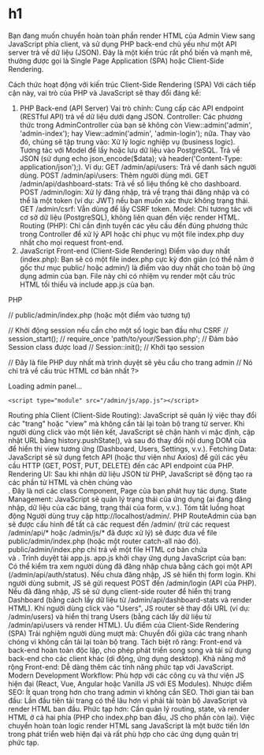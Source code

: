 # h1
Bạn đang muốn chuyển hoàn toàn phần render HTML của Admin View sang JavaScript phía client, và sử dụng PHP back-end chủ yếu như một API server trả về dữ liệu (JSON). Đây là một kiến trúc rất phổ biến và mạnh mẽ, thường được gọi là Single Page Application (SPA) hoặc Client-Side Rendering.

Cách thức hoạt động với kiến trúc Client-Side Rendering (SPA)
Với cách tiếp cận này, vai trò của PHP và JavaScript sẽ thay đổi đáng kể:

1. PHP Back-end (API Server)
Vai trò chính: Cung cấp các API endpoint (RESTful API) trả về dữ liệu dưới dạng JSON.
Controller: Các phương thức trong AdminController của bạn sẽ không còn View::admin('admin', 'admin-index'); hay View::admin('admin', 'admin-login'); nữa. Thay vào đó, chúng sẽ tập trung vào:
Xử lý logic nghiệp vụ (business logic).
Tương tác với Model để lấy hoặc lưu dữ liệu vào PostgreSQL.
Trả về JSON (sử dụng echo json_encode($data); và header('Content-Type: application/json');).
Ví dụ:
GET /admin/api/users: Trả về danh sách người dùng.
POST /admin/api/users: Thêm người dùng mới.
GET /admin/api/dashboard-stats: Trả về số liệu thống kê cho dashboard.
POST /admin/login: Xử lý đăng nhập, trả về trạng thái đăng nhập và có thể là một token (ví dụ: JWT) nếu bạn muốn xác thực không trạng thái.
GET /admin/csrf: Vẫn dùng để lấy CSRF token.
Model: Chỉ tương tác với cơ sở dữ liệu (PostgreSQL), không liên quan đến việc render HTML.
Routing (PHP): Chỉ cần định tuyến các yêu cầu đến đúng phương thức trong Controller để xử lý API hoặc chỉ phục vụ một file index.php duy nhất cho mọi request front-end.
2. JavaScript Front-end (Client-Side Rendering)
Điểm vào duy nhất (index.php): Bạn sẽ có một file index.php cực kỳ đơn giản (có thể nằm ở gốc thư mục public/ hoặc admin/) là điểm vào duy nhất cho toàn bộ ứng dụng admin của bạn. File này chỉ có nhiệm vụ render một cấu trúc HTML tối thiểu và include app.js của bạn.

PHP

// public/admin/index.php (hoặc một điểm vào tương tự)

// Khởi động session nếu cần cho một số logic ban đầu như CSRF
// session_start(); 
// require_once 'path/to/your/Session.php'; // Đảm bảo Session class được load
// Session::init(); // Khởi tạo session

// Đây là file PHP duy nhất mà trình duyệt sẽ yêu cầu cho trang admin
// Nó chỉ trả về cấu trúc HTML cơ bản nhất
?>
<!DOCTYPE html>
<html lang="en">
<head>
    <meta charset="UTF-8">
    <meta name="viewport" content="width=device-width, initial-scale=1.0">
    <title>Admin Panel</title>
    <link rel="stylesheet" href="/admin/css/main.css">
</head>
<body>
    <div id="app-root">
        <p>Loading admin panel...</p>
    </div>

    <script type="module" src="/admin/js/app.js"></script>
</body>
</html>
<?php
exit; // Đảm bảo không có code PHP nào khác chạy hoặc output ra
app.js (JavaScript Entry Point): Đây sẽ là trung tâm của mọi thứ.

Routing phía Client (Client-Side Routing): JavaScript sẽ quản lý việc thay đổi các "trang" hoặc "view" mà không cần tải lại toàn bộ trang từ server. Khi người dùng click vào một liên kết, JavaScript sẽ chặn hành vi mặc định, cập nhật URL bằng history.pushState(), và sau đó thay đổi nội dung DOM của <div id="app-root"> để hiển thị view tương ứng (Dashboard, Users, Settings, v.v.).
Fetching Data: JavaScript sẽ sử dụng fetch API (hoặc thư viện như Axios) để gửi các yêu cầu HTTP (GET, POST, PUT, DELETE) đến các API endpoint của PHP.
Rendering UI: Sau khi nhận dữ liệu JSON từ PHP, JavaScript sẽ động tạo ra các phần tử HTML và chèn chúng vào <div id="app-root">. Đây là nơi các class Component, Page của bạn phát huy tác dụng.
State Management: JavaScript sẽ quản lý trạng thái của ứng dụng (ai đang đăng nhập, dữ liệu của các bảng, trạng thái của form, v.v.).
Tóm tắt luồng hoạt động
Người dùng truy cập http://localhost/admin/.
PHP RouteAdmin của bạn sẽ được cấu hình để tất cả các request đến /admin/ (trừ các request /admin/api/* hoặc /admin/js/* đã được xử lý) sẽ được đưa về file public/admin/index.php (hoặc một router catch-all nào đó).
public/admin/index.php chỉ trả về một file HTML cơ bản chứa <div id="app-root"></div> và <script type="module" src="/admin/js/app.js"></script>.
Trình duyệt tải app.js.
app.js khởi chạy ứng dụng JavaScript của bạn:
Có thể kiểm tra xem người dùng đã đăng nhập chưa bằng cách gọi một API (/admin/api/auth/status).
Nếu chưa đăng nhập, JS sẽ hiển thị form login. Khi người dùng submit, JS sẽ gửi request POST đến /admin/login (API của PHP).
Nếu đã đăng nhập, JS sẽ sử dụng client-side router để hiển thị trang Dashboard (bằng cách lấy dữ liệu từ /admin/api/dashboard-stats và render HTML).
Khi người dùng click vào "Users", JS router sẽ thay đổi URL (ví dụ: /admin/users) và hiển thị trang Users (bằng cách lấy dữ liệu từ /admin/api/users và render HTML).
Ưu điểm của Client-Side Rendering (SPA)
Trải nghiệm người dùng mượt mà: Chuyển đổi giữa các trang nhanh chóng vì không cần tải lại toàn bộ trang.
Tách biệt rõ ràng: Front-end và back-end hoàn toàn độc lập, cho phép phát triển song song và tái sử dụng back-end cho các client khác (di động, ứng dụng desktop).
Khả năng mở rộng Front-end: Dễ dàng thêm các tính năng phức tạp với JavaScript.
Modern Development Workflow: Phù hợp với các công cụ và thư viện JS hiện đại (React, Vue, Angular hoặc Vanilla JS với ES Modules).
Nhược điểm
SEO: Ít quan trọng hơn cho trang admin vì không cần SEO.
Thời gian tải ban đầu: Lần đầu tiên tải trang có thể lâu hơn vì phải tải toàn bộ JavaScript và render HTML ban đầu.
Phức tạp hơn: Cần quản lý routing, state, và render HTML ở cả hai phía (PHP cho index.php ban đầu, JS cho phần còn lại).
Việc chuyển hoàn toàn logic render HTML sang JavaScript là một bước tiến lớn trong phát triển web hiện đại và rất phù hợp cho các ứng dụng quản trị phức tạp.